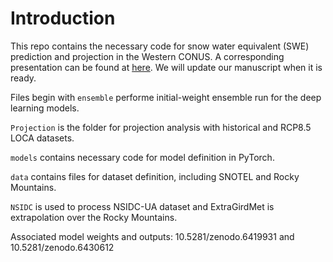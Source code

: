 # Introduction


This repo contains the necessary code for snow water equivalent (SWE) prediction and projection in the Western CONUS. A corresponding presentation can be found at [here](https://www.essoar.org/doi/abs/10.1002/essoar.10509011.1). We will update our manuscript when it is ready.  

Files begin with ```ensemble``` performe initial-weight ensemble run for the deep learning models. 

```Projection``` is the folder for projection analysis with historical and RCP8.5 LOCA datasets.  

```models``` contains necessary code for model definition in PyTorch.  

```data``` contains files for dataset definition, including SNOTEL and Rocky Mountains.

```NSIDC``` is used to process NSIDC-UA dataset and ExtraGirdMet is extrapolation over the Rocky Mountains. 


Associated model weights and outputs: 10.5281/zenodo.6419931 and 10.5281/zenodo.6430612 


